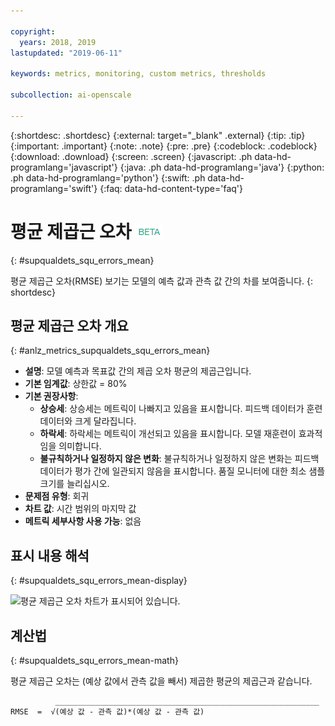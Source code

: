 ```yaml
---

copyright:
  years: 2018, 2019
lastupdated: "2019-06-11"

keywords: metrics, monitoring, custom metrics, thresholds

subcollection: ai-openscale

---
```


{:shortdesc: .shortdesc}
{:external: target="_blank" .external}
{:tip: .tip}
{:important: .important}
{:note: .note}
{:pre: .pre}
{:codeblock: .codeblock}
{:download: .download}
{:screen: .screen}
{:javascript: .ph data-hd-programlang='javascript'}
{:java: .ph data-hd-programlang='java'}
{:python: .ph data-hd-programlang='python'}
{:swift: .ph data-hd-programlang='swift'}
{:faq: data-hd-content-type='faq'}

# 평균 제곱근 오차 ![베타 태그](images/beta.png)
{: #supqualdets_squ_errors_mean}

평균 제곱근 오차(RMSE) 보기는 모델의 예측 값과 관측 값 간의 차를 보여줍니다.
{: shortdesc}

## 평균 제곱근 오차 개요
{: #anlz_metrics_supqualdets_squ_errors_mean}

- **설명**: 모델 예측과 목표값 간의 제곱 오차 평균의 제곱근입니다.
- **기본 임계값**: 상한값 = 80%
- **기본 권장사항**:
   - **상승세**: 상승세는 메트릭이 나빠지고 있음을 표시합니다. 피드백 데이터가 훈련 데이터와 크게 달라집니다.
   - **하락세**: 하락세는 메트릭이 개선되고 있음을 표시합니다. 모델 재훈련이 효과적임을 의미합니다.
   - **불규칙하거나 일정하지 않은 변화**: 불규칙하거나 일정하지 않은 변화는 피드백 데이터가 평가 간에 일관되지 않음을 표시합니다. 품질 모니터에 대한 최소 샘플 크기를 늘리십시오.
- **문제점 유형**: 회귀
- **차트 값**: 시간 범위의 마지막 값
- **메트릭 세부사항 사용 가능**: 없음

## 표시 내용 해석
{: #supqualdets_squ_errors_mean-display}

![평균 제곱근 오차 차트가 표시되어 있습니다.](images/xxxx.png)

## 계산법
{: #supqualdets_squ_errors_mean-math}

평균 제곱근 오차는 (예상 값에서 관측 값을 빼서) 제곱한 평균의 제곱근과 같습니다. 

```
          ___________________________________________________________
RMSE  =  √(예상 값 - 관측 값)*(예상 값 - 관측 값)
```
